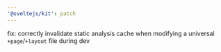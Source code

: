 ```yaml
---
'@sveltejs/kit': patch
---
```


fix: correctly invalidate static analysis cache when modifying a universal `+page`/`+layout` file during dev
